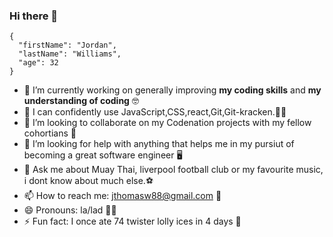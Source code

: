 ### Hi there 👋


<!-- **jthomasw88/jthomasw88** is a ✨ _special_ ✨ repository because its `README.md` (this file) appears on your GitHub profile. -->

```
{
  "firstName": "Jordan",
  "lastName": "Williams",
  "age": 32
}
```

- 🔭 I’m currently working on generally improving **my coding skills** and **my understanding of coding** 🤓
- 🌱 I can confidently use JavaScript,CSS,react,Git,Git-kracken.👨‍🏫
- 👯 I’m looking to collaborate on my Codenation projects with my fellow cohortians 📜
- 🤔 I’m looking for help with anything that helps me in my pursiut of becoming a great software engineer 🖥️ 
- 💬 Ask me about Muay Thai, liverpool football club or my favourite music, i dont know about much else.⚽
- 📫 How to reach me: jthomasw88@gmail.com 📧
- 😄 Pronouns: la/lad 👨‍🎤
- ⚡ Fun fact: I once ate 74 twister lolly ices in 4 days 🍭

